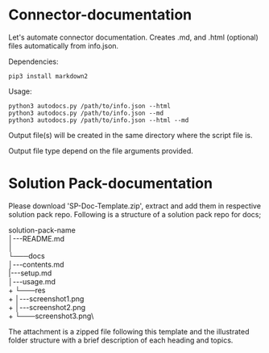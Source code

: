 # Connector-documentation

Let's automate connector documentation.
Creates .md, and .html (optional) files automatically from info.json.

Dependencies:

`pip3 install markdown2`

Usage: 

```
python3 autodocs.py /path/to/info.json --html
python3 autodocs.py /path/to/info.json --md
python3 autodocs.py /path/to/info.json --html --md
```

Output file(s) will be created in the same directory where the script file is. 

Output file type depend on the file arguments provided.

# Solution Pack-documentation

Please download 'SP-Doc-Template.zip', extract and add them in respective solution pack repo.
Following is a structure of a solution pack repo for docs;

solution-pack-name\
│---README.md\
│\
└───docs\
      │---contents.md\
      |---setup.md\
      │---usage.md\
     + └───res\
          + │---screenshot1.png\
          + │---screenshot2.png\
          + └───screenshot3.png\
 
The attachment is a zipped file following this template and the illustrated folder structure with a brief description of each heading and topics.
